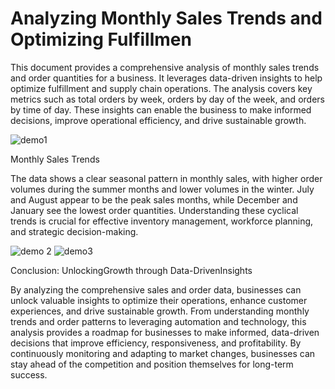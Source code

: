 # Analyzing Monthly Sales Trends and Optimizing Fulfillmen

This document provides a comprehensive analysis of monthly sales trends and order quantities for a business. It leverages data-driven insights to help optimize fulfillment and supply chain operations. The analysis covers key metrics such as total orders by week, orders by day of the week, and orders by time of day. These insights can enable the business to make informed decisions, improve operational efficiency, and drive sustainable growth.

![demo1](https://github.com/user-attachments/assets/17256102-2b8f-4739-81fe-2081f831a5fb)

Monthly Sales Trends

The data shows a clear seasonal pattern in monthly sales, with higher order volumes during the summer months and lower volumes in the winter. July and August appear to be the peak sales months, while December and January see the lowest order quantities. Understanding these cyclical trends is crucial for effective inventory management, workforce planning, and strategic decision-making.

![demo 2](https://github.com/user-attachments/assets/15f45ce8-751d-4f6a-aa7d-c503721cd374)
![demo3](https://github.com/user-attachments/assets/c131b075-b438-4e59-86c2-a2d44721390c)

Conclusion: UnlockingGrowth through Data-DrivenInsights

By analyzing the comprehensive sales and order data, businesses can unlock valuable insights to optimize their operations, enhance customer experiences, and drive sustainable growth. From understanding monthly trends and order patterns to leveraging automation and technology, this analysis provides a roadmap for businesses to make informed, data-driven decisions that improve efficiency, responsiveness, and profitability. By continuously monitoring and adapting to market changes, businesses can stay ahead of the competition and position themselves for long-term success.


